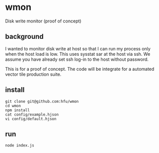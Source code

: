 # wmon
Disk write monitor (proof of concept)

## background
I wanted to monitor disk write at host so that I can run my process only when the host load is low.
This uses sysstat sar at the host via ssh. We assume you have already set ssh log-in to the host without password.

This is for a proof of concept. The code will be integrate for a automated vector tile production suite.

## install
```console
git clone git@github.com:hfu/wmon
cd wmon
npm install
cat config/example.hjson
vi config/default.hjson
```

## run
```console
node index.js
```

